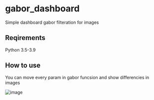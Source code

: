 # gabor_dashboard
Simple dashboard gabor filteration for images

## Reqirements
Python 3.5-3.9

## How to use
You can move every param in gabor funcsion and show differencies in images

![image](https://user-images.githubusercontent.com/33349586/109700459-d0077480-7ba2-11eb-9dac-cbfa3b7d24da.png)
